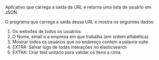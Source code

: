 Aplicativo que carrega a saída da URL e retorna uma lista de usuário em JSON.

O programa que carrega a saída dessa URL e mostra os seguintes dados: 
1. Os websites de todos os usuários
2. O Nome, email e a empresa em que trabalha (em ordem alfabética).
3. Mostrar todos os usuários que no endereço contem a palavra suite
4. EXTRA: Salvar logs de todas interações no elasticsearch
5. EXTRA: Criar test unitário para validar os itens a cima.
